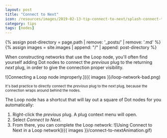 ```yaml
---
layout: post
title: "Connect to Next"
icon: /resources/images/2019-02-13-tip-connect-to-next/splash-connect-to-next.png
category: tips
tags: [nodes]
---
```


<!-- Add an image path macro for implicit page-based file paths -->
{% assign post-directory = page.path | remove: '_posts/' | remove: '.md' %}
{% assign images = site.images | append: "/" | append: post-directory %}

When constructing networks that use the Loop node, you'll often find yourself adding Dot nodes to connect the _previous_ plug to the returning _next_ plug, in order to give the connection proper visibility.

![Connecting a Loop node improperly.]({{ images }}/loop-network-bad.png)

<small>It's bad practice to directly connect the _previous_ plug to the _next_ plug, because the connection wraps around behind the nodes.</small>

The Loop node has a shortcut that will lay out a square of Dot nodes for you automatically:

1. Right-click the _previous_ plug. A plug context menu will open.
2. Select _Connect to Next_.
3. From there, you can complete the Loop network: ![Using Connect to Next in a Loop network]({{ images }}/connect-to-nextAnimation.gif)
